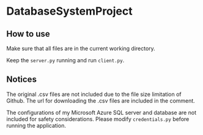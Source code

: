 # DatabaseSystemProject

## How to use

Make sure that all files are in the current working directory.

Keep the `server.py` running and run `client.py`.

## Notices
The original .csv files are not included due to the file size limitation of Github. The url for downloading the .csv files are included in the comment.

The configurations of my Microsoft Azure SQL server and database are not included for safety considerations. Please modify `credentials.py` before running the application.
